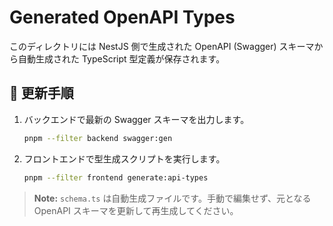 # Generated OpenAPI Types

このディレクトリには NestJS 側で生成された OpenAPI (Swagger) スキーマから自動生成された TypeScript 型定義が保存されます。

## 🔄 更新手順

1. バックエンドで最新の Swagger スキーマを出力します。

   ```bash
   pnpm --filter backend swagger:gen
   ```

2. フロントエンドで型生成スクリプトを実行します。

   ```bash
   pnpm --filter frontend generate:api-types
   ```

> **Note:** `schema.ts` は自動生成ファイルです。手動で編集せず、元となる OpenAPI スキーマを更新して再生成してください。
